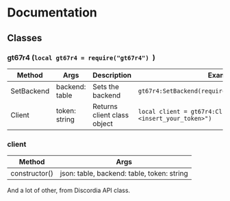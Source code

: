 # Documentation
## Classes
### gt67r4 (`local gt67r4 = require("gt67r4") `)
| Method | Args  | Description  | Example |
| ------------ | ------------ | ------------ | ------------ |
|  SetBackend | backend: table  |  Sets the backend | `gt67r4:SetBackend(require("backends.luasocket"))` |
|  Client | token: string  |  Returns client class object | `local client = gt67r4:Client("Bot <insert_your_token>")` |
### client
| Method | Args  
| ------------ | ------------ |
|  constructor() | json: table, backend: table, token: string |

And a lot of other, from Discordia API class.